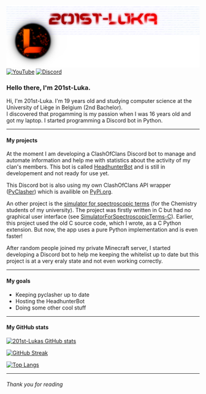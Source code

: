 ![profile banner](/images/banner_github.png)
[![YouTube][youtube_shield]][youtube_url] [![Discord][discord_shield]][discord_url]

### Hello there, I'm 201st-Luka.

Hi, I'm 201st-Luka. I'm 19 years old and studying computer science at the University of Liège in Belgium (2nd Bachelor).   
I discovered that progamming is my passion when I was 16 years old and got my laptop. I started programming a Discord bot in Python.  

---

#### My projects

At the moment I am developing a ClashOfClans Discord bot to manage and automate information and help me with statistics about the activity of my clan's members. This bot is called
[HeadhunterBot](https://github.com/201st-Luka/HeadhunterBot) and is still in developement and not ready for use yet. 

This Discord bot is also using my own ClashOfClans API wrapper ([PyClasher](https://github.com/201st-Luka/PyClasher)) which is availible on [PyPi.org](https://pypi.org/).

An other project is the [simulator for spectroscopic terms](https://github.com/201st-Luka/Sim4SpecTerms) (for the Chemistry students of my university). The project was firstly
written in C but had no graphical user interface (see [SimulatorForSpectroscopicTerms-C](https://github.com/201st-Luka/SimulatorForSpectroscopicTerms-C)). Earlier, this project used 
the old C source code, which I wrote, as a C Python extension. But now, the app uses a pure Python implementation and is even faster!

After random people joined my private Minecraft server, I started developing a Discord bot to help me keeping the whitelist up to date but this project is at a very eraly state and 
not even working correctly. 

---

#### My goals

- Keeping pyclasher up to date
- Hosting the HeadhunterBot
- Doing some other cool stuff

---

#### My GitHub stats

[![201st-Lukas GitHub stats][github_stats]][github_stats_url]

[![GitHub Streak][github_streak]][github_streak_url]

[![Top Langs][github_top_langs]][github_top_langs_url]

---
###### Thank you for reading



<!--variables-->
[youtube_shield]: https://img.shields.io/badge/YouTube-red?logo=youtube&logoColor=white
[youtube_url]: https://www.youtube.com/@201st-Luka
[discord_shield]: https://img.shields.io/badge/Discord-blue?logo=discord&logoColor=white
[discord_url]: https://discord.gg/j2PAF9Wru8
[github_stats]: https://github-readme-stats.vercel.app/api?username=201st-Luka&theme=vision-friendly-dark
[github_stats_url]: https://github.com/anuraghazra/github-readme-stats
[github_streak]: http://github-readme-streak-stats.herokuapp.com?user=201st-Luka&theme=vision-friendly-dark
[github_streak_url]: https://git.io/streak-stats
[github_top_langs]: https://github-readme-stats.vercel.app/api/top-langs/?username=201st-Luka&layout=compact&theme=vision-friendly-dark
[github_top_langs_url]: https://github.com/anuraghazra/github-readme-stats

